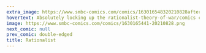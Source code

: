 ```yaml
---
extra_image: https://www.smbc-comics.com/comics/163016548320210828after.png
hovertext: Absolutely locking up the rationalist-theory-of-war/comics crossover audience today.
image: https://www.smbc-comics.com/comics/1630165441-20210828.png
next_comic: null
prev_comic: double-edged
title: Rationalist
---
```



